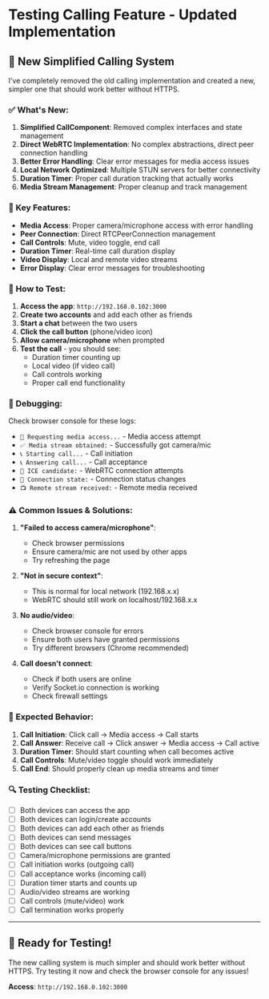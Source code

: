 # Testing Calling Feature - Updated Implementation

## 🚀 New Simplified Calling System

I've completely removed the old calling implementation and created a new, simpler one that should work better without HTTPS.

### **✅ What's New:**

1. **Simplified CallComponent**: Removed complex interfaces and state management
2. **Direct WebRTC Implementation**: No complex abstractions, direct peer connection handling
3. **Better Error Handling**: Clear error messages for media access issues
4. **Local Network Optimized**: Multiple STUN servers for better connectivity
5. **Duration Timer**: Proper call duration tracking that actually works
6. **Media Stream Management**: Proper cleanup and track management

### **🔧 Key Features:**

- **Media Access**: Proper camera/microphone access with error handling
- **Peer Connection**: Direct RTCPeerConnection management
- **Call Controls**: Mute, video toggle, end call
- **Duration Timer**: Real-time call duration display
- **Video Display**: Local and remote video streams
- **Error Display**: Clear error messages for troubleshooting

### **📱 How to Test:**

1. **Access the app**: `http://192.168.0.102:3000`
2. **Create two accounts** and add each other as friends
3. **Start a chat** between the two users
4. **Click the call button** (phone/video icon)
5. **Allow camera/microphone** when prompted
6. **Test the call** - you should see:
   - Duration timer counting up
   - Local video (if video call)
   - Call controls working
   - Proper call end functionality

### **🐛 Debugging:**

Check browser console for these logs:

- `🎥 Requesting media access...` - Media access attempt
- `✅ Media stream obtained:` - Successfully got camera/mic
- `📞 Starting call...` - Call initiation
- `📞 Answering call...` - Call acceptance
- `📡 ICE candidate:` - WebRTC connection attempts
- `🔗 Connection state:` - Connection status changes
- `📺 Remote stream received:` - Remote media received

### **⚠️ Common Issues & Solutions:**

1. **"Failed to access camera/microphone"**:

   - Check browser permissions
   - Ensure camera/mic are not used by other apps
   - Try refreshing the page

2. **"Not in secure context"**:

   - This is normal for local network (192.168.x.x)
   - WebRTC should still work on localhost/192.168.x.x

3. **No audio/video**:

   - Check browser console for errors
   - Ensure both users have granted permissions
   - Try different browsers (Chrome recommended)

4. **Call doesn't connect**:
   - Check if both users are online
   - Verify Socket.io connection is working
   - Check firewall settings

### **🎯 Expected Behavior:**

1. **Call Initiation**: Click call → Media access → Call starts
2. **Call Answer**: Receive call → Click answer → Media access → Call active
3. **Duration Timer**: Should start counting when call becomes active
4. **Call Controls**: Mute/video toggle should work immediately
5. **Call End**: Should properly clean up media streams and timer

### **🔍 Testing Checklist:**

- [ ] Both devices can access the app
- [ ] Both devices can login/create accounts
- [ ] Both devices can add each other as friends
- [ ] Both devices can send messages
- [ ] Both devices can see call buttons
- [ ] Camera/microphone permissions are granted
- [ ] Call initiation works (outgoing call)
- [ ] Call acceptance works (incoming call)
- [ ] Duration timer starts and counts up
- [ ] Audio/video streams are working
- [ ] Call controls (mute/video) work
- [ ] Call termination works properly

---

## 🎉 Ready for Testing!

The new calling system is much simpler and should work better without HTTPS. Try testing it now and check the browser console for any issues!

**Access**: `http://192.168.0.102:3000`

